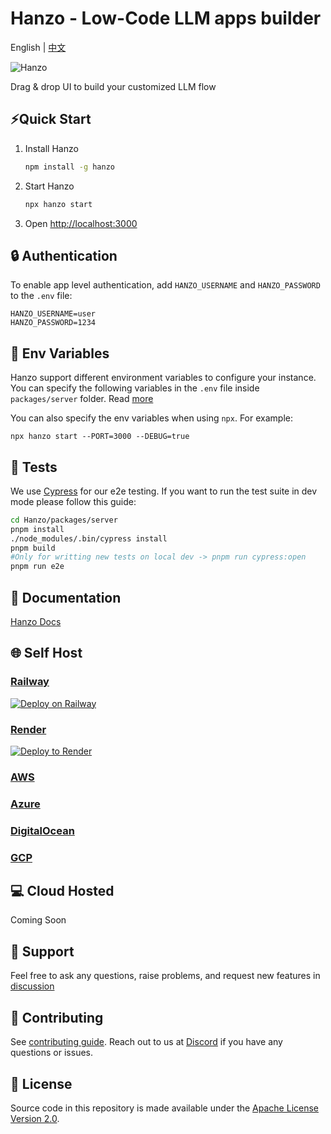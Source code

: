 <!-- markdownlint-disable MD030 -->

# Hanzo - Low-Code LLM apps builder

English | [中文](./README-ZH.md)

![Hanzo](https://github.com/HanzoAI/Hanzo/blob/main/images/hanzo.gif?raw=true)

Drag & drop UI to build your customized LLM flow

## ⚡Quick Start

1. Install Hanzo
    ```bash
    npm install -g hanzo
    ```
2. Start Hanzo

    ```bash
    npx hanzo start
    ```

3. Open [http://localhost:3000](http://localhost:3000)

## 🔒 Authentication

To enable app level authentication, add `HANZO_USERNAME` and `HANZO_PASSWORD` to the `.env` file:

```
HANZO_USERNAME=user
HANZO_PASSWORD=1234
```

## 🌱 Env Variables

Hanzo support different environment variables to configure your instance. You can specify the following variables in the `.env` file inside `packages/server` folder. Read [more](https://github.com/HanzoAI/Hanzo/blob/main/CONTRIBUTING.md#-env-variables)

You can also specify the env variables when using `npx`. For example:

```
npx hanzo start --PORT=3000 --DEBUG=true
```

## 📖 Tests

We use [Cypress](https://github.com/cypress-io) for our e2e testing. If you want to run the test suite in dev mode please follow this guide:

```sh
cd Hanzo/packages/server
pnpm install
./node_modules/.bin/cypress install
pnpm build
#Only for writting new tests on local dev -> pnpm run cypress:open
pnpm run e2e
```

## 📖 Documentation

[Hanzo Docs](https://docs.hanzo.ai/)

## 🌐 Self Host

### [Railway](https://docs.hanzo.ai/deployment/railway)

[![Deploy on Railway](https://railway.app/button.svg)](https://railway.app/template/YK7J0v)

### [Render](https://docs.hanzo.ai/deployment/render)

[![Deploy to Render](https://render.com/images/deploy-to-render-button.svg)](https://docs.hanzo.ai/deployment/render)

### [AWS](https://docs.hanzo.ai/deployment/aws)

### [Azure](https://docs.hanzo.ai/deployment/azure)

### [DigitalOcean](https://docs.hanzo.ai/deployment/digital-ocean)

### [GCP](https://docs.hanzo.ai/deployment/gcp)

## 💻 Cloud Hosted

Coming Soon

## 🙋 Support

Feel free to ask any questions, raise problems, and request new features in [discussion](https://github.com/HanzoAI/Hanzo/discussions)

## 🙌 Contributing

See [contributing guide](https://github.com/HanzoAI/Hanzo/blob/master/CONTRIBUTING.md). Reach out to us at [Discord](https://discord.gg/jbaHfsRVBW) if you have any questions or issues.

## 📄 License

Source code in this repository is made available under the [Apache License Version 2.0](https://github.com/HanzoAI/Hanzo/blob/master/LICENSE.md).
